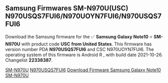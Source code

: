<h2>Samsung Firmwares SM-N970U(USC) N970USQS7FUI6/N970UOYN7FUI6/N970USQS7FUI6</h2>
Download the Samsung firmware for the ✅ <strong>Samsung Galaxy Note10 </strong> ⭐ <strong>SM-N970U</strong> with product code <strong>USC</strong> <strong> from United States</strong>. This firmware has version number PDA <strong>N970USQS7FUI6</strong> and CSC N970UOYN7FUI6. The operating system of this firmware is Android R , with build date 2021-10-26. Changelist <strong>22338387</strong>.


[SM-N970U](https://samfirm.shop/samsung/model/SM-N970U)
[N970USQS7FUI6](https://samfirm.shop/samsung/pda/N970USQS7FUI6)
[Download Firmware Samsung Galaxy Note10 SM-N970U](https://samfirm.shop/samsung/firmware/468395)
